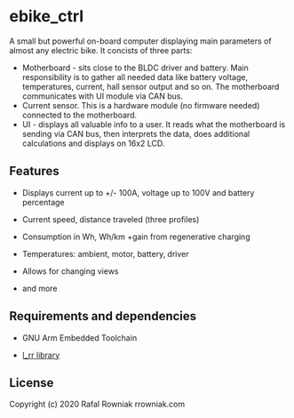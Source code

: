 # ebike_ctrl
A small but powerful on-board computer displaying main parameters of almost any electric bike.
It concists of three parts:
* Motherboard - sits close to the BLDC driver and battery. Main responsibility is to gather all needed data like battery voltage, temperatures, current, hall sensor output and so on. The motherboard communicates with UI module via CAN bus.
* Current sensor. This is a hardware module (no firmware needed) connected to the motherboard.
* UI - displays all valuable info to a user. It reads what the motherboard is sending via CAN bus, then interprets the data, does additional calculations and displays on 16x2 LCD.

## Features

* Displays current up to +/- 100A, voltage up to 100V and battery percentage

* Current speed, distance traveled (three profiles)

* Consumption in Wh, Wh/km +gain from regenerative charging

* Temperatures: ambient, motor, battery, driver

* Allows for changing views

* and more

## Requirements and dependencies

* GNU Arm Embedded Toolchain

* [l_rr library](https://github.com/rrowniak/l_rr)

## License

Copyright (c) 2020 Rafal Rowniak rrowniak.com
